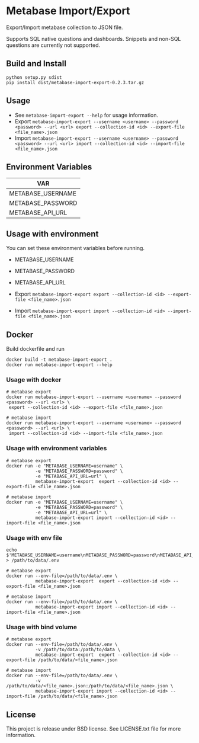 # Metabase Import/Export

Export/Import metabase collection to JSON file.

Supports SQL native questions and dashboards. Snippets and non-SQL questions are currently not supported.

## Build and Install

```
python setup.py sdist
pip install dist/metabase-import-export-0.2.3.tar.gz
```

## Usage

* See `metabase-import-export --help` for usage information.
* Export `metabase-import-export --username <username> --password <password> --url <url> export --collection-id <id> --export-file <file_name>.json `
* Import `metabase-import-export --username <username> --password <password> --url <url> import --collection-id <id> --import-file <file_name>.json`

## Environment Variables

| VAR                |
|--------------------|
| METABASE_USERNAME  |
| METABASE_PASSWORD  |
| METABASE_API_URL   |

## Usage with environment

You can set these environment variables before running.

* METABASE_USERNAME
* METABASE_PASSWORD
* METABASE_API_URL

* Export `metabase-import-export export --collection-id <id> --export-file <file_name>.json`
* Import `metabase-import-export import --collection-id <id> --import-file <file_name>.json`

## Docker 
Build dockerfile and run
``` 
docker build -t metabase-import-export .
docker run metabase-import-export --help
```
### Usage with docker

```
# metabase export
docker run metabase-import-export --username <username> --password <password> --url <url> \
 export --collection-id <id> --export-file <file_name>.json

# metabase import
docker run metabase-import-export --username <username> --password <password> --url <url> \
 import --collection-id <id> --import-file <file_name>.json
```

### Usage with environment variables

```
# metabase export
docker run -e "METABASE_USERNAME=username" \
           -e "METABASE_PASSWORD=password" \
           -e "METABASE_API_URL=url" \
           metabase-import-export  export --collection-id <id> --export-file <file_name>.json
 
# metabase import           
docker run -e "METABASE_USERNAME=username" \
           -e "METABASE_PASSWORD=password" \
           -e "METABASE_API_URL=url" \
           metabase-import-export import --collection-id <id> --import-file <file_name>.json
```

### Usage with env file

```
echo $'METABASE_USERNAME=username\nMETABASE_PASSWORD=password\nMETABASE_API_URL=url' > /path/to/data/.env

# metabase export
docker run --env-file=/path/to/data/.env \
           metabase-import-export  export --collection-id <id> --export-file <file_name>.json
 
# metabase import           
docker run --env-file=/path/to/data/.env \
           metabase-import-export import --collection-id <id> --import-file <file_name>.json
```


### Usage with bind volume

```
# metabase export
docker run --env-file=/path/to/data/.env \
           -v /path/to/data:/path/to/data \
           metabase-import-export  export --collection-id <id> --export-file /path/to/data/<file_name>.json
 
# metabase import           
docker run --env-file=/path/to/data/.env \
           -v /path/to/data/<file_name>.json:/path/to/data/<file_name>.json \
           metabase-import-export import --collection-id <id> --import-file /path/to/data/<file_name>.json
```



## License

This project is release under BSD license. See LICENSE.txt file for more information.
